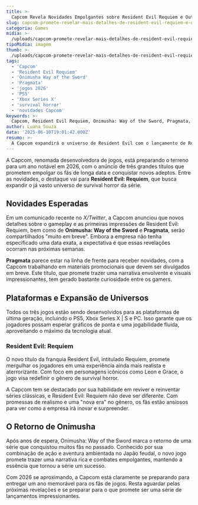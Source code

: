 ```yaml
---
title: >-
  Capcom Revela Novidades Empolgantes sobre Resident Evil Requiem e Outros Jogos para 2026
slug: capcom-promete-revelar-mais-detalhes-de-resident-evil-requiem-e-outros
categoria: Games
midia: >-
  /uploads/capcom-promete-revelar-mais-detalhes-de-resident-evil-requiem-e-outros-thumb.webp
tipoMidia: imagem
thumb: >-
  /uploads/capcom-promete-revelar-mais-detalhes-de-resident-evil-requiem-e-outros-thumb.webp
tags:
  - 'Capcom'
  - 'Resident Evil Requiem'
  - 'Onimusha Way of the Sword'
  - 'Pragmata'
  - 'jogos 2026'
  - 'PS5'
  - 'Xbox Series X'
  - 'survival horror'
  - 'novidades Capcom'
keywords: >-
  Capcom, Resident Evil Requiem, Onimusha: Way of the Sword, Pragmata, jogos 2026, PS5, Xbox Series X, survival horror, novidades Capcom
author: Luana Souza
data: '2025-06-10T19:01:42.000Z'
resumo: >-
  A Capcom expandirá o universo de Resident Evil com o lançamento de Requiem, além de trazer novidades sobre Onimusha: Way of the Sword e Pragmata. A expectativa é alta para que detalhes desses títulos sejam divulgados em breve.
---
```


A Capcom, renomada desenvolvedora de jogos, está preparando o terreno para um ano notável em 2026, com o anúncio de três grandes títulos que prometem empolgar os fãs de longa data e conquistar novos adeptos. Entre as novidades, o destaque vai para **Resident Evil: Requiem**, que busca expandir o já vasto universo de survival horror da série. 

## Novidades Esperadas

Em um comunicado recente no _X/Twitter_, a Capcom anunciou que novos detalhes sobre o gameplay e as primeiras impressões de Resident Evil: Requiem, bem como de **Onimusha: Way of the Sword** e **Pragmata**, serão compartilhados "muito em breve". Embora a empresa não tenha especificado uma data exata, a expectativa é que essas revelações ocorram nas próximas semanas.

**Pragmata** parece estar na linha de frente para receber novidades, com a Capcom trabalhando em materiais promocionais que devem ser divulgados em breve. Este título, que promete trazer uma narrativa envolvente e visuais impressionantes, tem gerado bastante curiosidade entre os gamers.

## Plataformas e Expansão de Universos

Todos os três jogos estão sendo desenvolvidos para as plataformas de última geração, incluindo o PS5, Xbox Series X | S e PC. Isso garante que os jogadores possam esperar gráficos de ponta e uma jogabilidade fluida, aproveitando o máximo da tecnologia atual.

### Resident Evil: Requiem

O novo título da franquia Resident Evil, intitulado Requiem, promete mergulhar os jogadores em uma experiência ainda mais realista e aterrorizante. Com foco em personagens icônicos como Leon e Grace, o jogo visa redefinir o gênero de survival horror.

A Capcom tem se destacado por sua habilidade em reviver e reinventar séries clássicas, e Resident Evil: Requiem não deve ser diferente. Com promessas de realismo e uma "nova era" no gênero, os fãs estão ansiosos para ver como a empresa irá inovar e surpreender.

## O Retorno de Onimusha

Após anos de espera, Onimusha: Way of the Sword marca o retorno de uma série que conquistou muitos fãs no passado. Conhecido por sua combinação de ação e aventura ambientada no Japão feudal, o novo jogo promete trazer uma narrativa rica e combates empolgantes, mantendo a essência que tornou a série um sucesso.

Com 2026 se aproximando, a Capcom está claramente se preparando para entregar um ano memorável para os fãs de jogos. Resta aguardar pelas próximas revelações e se preparar para o que promete ser uma série de lançamentos impressionantes.